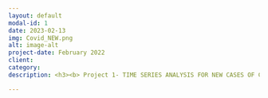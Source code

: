 ```yaml
---
layout: default
modal-id: 1
date: 2023-02-13
img: Covid_NEW.png
alt: image-alt
project-date: February 2022
client: 
category:
description: <h3><b> Project 1- TIME SERIES ANALYSIS FOR NEW CASES OF COVID 19 IN THE US </b></h3> <p> The World Health Organization declared COVID-19 a pandemic on March 11th, 2020. Subsequently, various guidelines were put in place to curb the spread of this virus. The aim of this project was to forecast the number of Covid-19 cases in the US. The dataset was retrieved from the John Hopkins’ Covid-19 data repository.<a href="https://github.com/CSSEGISandData/COVID-19" target= "_blank"</i> JHU Covid-19 repo.</a> The data contained information from January 21st, 2020, to February 11th, 2022. The time series models that were selected to make the predictions are Holt’s Exponential Smoothing and Auto Regressive Integrated Moving Average (ARIMA) model. <p> Github link to the project <a href="https://github.com/DharmieCode/Forecasting-COVID-19-cases-in-the-US.git" target= "_blank"</i> LINK.</a></p> > <br> </br><p><h3><b> Project 2- ML PROJECT USING BREAST CANCER DATA </b></h3></p> <p> Breast cancer is the most common cancer in women. This project aims to predict breast cancer tumors as benign or malignant by pre-processing the data and training the model using Naïve Bayes, KNN, Logistic Regression, Support Vector Machine, and Random Forest. The dataset was retrieved from the UCI machine learning repository.<a href="http://archive.ics.uci.edu/ml/datasets/breast+cancer+wisconsin+%28diagnostic%29" target= "_blank"</i> breast cancer data.</a> <p> Github link to the project <a href="https://github.com/DharmieCode/ML-project-using-breast-cancer-data.git" target= "_blank"</i> LINK.</a> 

---
```

